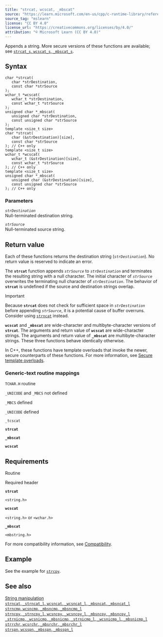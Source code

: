 ```yaml
---
title: "strcat, wcscat, _mbscat"
source: "https://learn.microsoft.com/en-us/cpp/c-runtime-library/reference/strcat-wcscat-mbscat?view=msvc-170"
source_tag: "mslearn"
license: "CC BY 4.0"
license_url: "https://creativecommons.org/licenses/by/4.0/"
attribution: "© Microsoft Learn (CC BY 4.0)"
---
```

Appends a string. More secure versions of these functions are available; see [`strcat_s`, `wcscat_s`, `_mbscat_s`](https://learn.microsoft.com/en-us/cpp/c-runtime-library/reference/strcat-s-wcscat-s-mbscat-s?view=msvc-170).

## Syntax

```
char *strcat(
   char *strDestination,
   const char *strSource
);
wchar_t *wcscat(
   wchar_t *strDestination,
   const wchar_t *strSource
);
unsigned char *_mbscat(
   unsigned char *strDestination,
   const unsigned char *strSource
);
template <size_t size>
char *strcat(
   char (&strDestination)[size],
   const char *strSource
); // C++ only
template <size_t size>
wchar_t *wcscat(
   wchar_t (&strDestination)[size],
   const wchar_t *strSource
); // C++ only
template <size_t size>
unsigned char *_mbscat(
   unsigned char (&strDestination)[size],
   const unsigned char *strSource
); // C++ only
```

### Parameters

_`strDestination`_  
Null-terminated destination string.

_`strSource`_  
Null-terminated source string.

## Return value

Each of these functions returns the destination string (_`strDestination`_). No return value is reserved to indicate an error.

The **`strcat`** function appends _`strSource`_ to _`strDestination`_ and terminates the resulting string with a null character. The initial character of _`strSource`_ overwrites the terminating null character of _`strDestination`_. The behavior of **`strcat`** is undefined if the source and destination strings overlap.

Important

Because **`strcat`** does not check for sufficient space in _`strDestination`_ before appending _`strSource`_, it is a potential cause of buffer overruns. Consider using [`strncat`](https://learn.microsoft.com/en-us/cpp/c-runtime-library/reference/strncat-strncat-l-wcsncat-wcsncat-l-mbsncat-mbsncat-l?view=msvc-170) instead.

**`wcscat`** and **`_mbscat`** are wide-character and multibyte-character versions of **`strcat`**. The arguments and return value of **`wcscat`** are wide-character strings. The arguments and return value of **`_mbscat`** are multibyte-character strings. These three functions behave identically otherwise.

In C++, these functions have template overloads that invoke the newer, secure counterparts of these functions. For more information, see [Secure template overloads](https://learn.microsoft.com/en-us/cpp/c-runtime-library/secure-template-overloads?view=msvc-170).

### Generic-text routine mappings

`TCHAR.H` routine

`_UNICODE` and `_MBCS` not defined

`_MBCS` defined

`_UNICODE` defined

`_tcscat`

**`strcat`**

**`_mbscat`**

**`wcscat`**

## Requirements

Routine

Required header

**`strcat`**

`<string.h>`

**`wcscat`**

`<string.h>` or `<wchar.h>`

**`_mbscat`**

`<mbstring.h>`

For more compatibility information, see [Compatibility](https://learn.microsoft.com/en-us/cpp/c-runtime-library/compatibility?view=msvc-170).

## Example

See the example for [`strcpy`](https://learn.microsoft.com/en-us/cpp/c-runtime-library/reference/strcpy-wcscpy-mbscpy?view=msvc-170).

## See also

[String manipulation](https://learn.microsoft.com/en-us/cpp/c-runtime-library/string-manipulation-crt?view=msvc-170)  
[`strncat`, `_strncat_l`, `wcsncat`, `_wcsncat_l`, `_mbsncat`, `_mbsncat_l`](https://learn.microsoft.com/en-us/cpp/c-runtime-library/reference/strncat-strncat-l-wcsncat-wcsncat-l-mbsncat-mbsncat-l?view=msvc-170)  
[`strncmp`, `wcsncmp`, `_mbsncmp`, `_mbsncmp_l`](https://learn.microsoft.com/en-us/cpp/c-runtime-library/reference/strncmp-wcsncmp-mbsncmp-mbsncmp-l?view=msvc-170)  
[`strncpy`, `_strncpy_l`, `wcsncpy`, `_wcsncpy_l`, `_mbsncpy`, `_mbsncpy_l`](https://learn.microsoft.com/en-us/cpp/c-runtime-library/reference/strncpy-strncpy-l-wcsncpy-wcsncpy-l-mbsncpy-mbsncpy-l?view=msvc-170)  
[`_strnicmp`, `_wcsnicmp`, `_mbsnicmp`, `_strnicmp_l`, `_wcsnicmp_l`, `_mbsnicmp_l`](https://learn.microsoft.com/en-us/cpp/c-runtime-library/reference/strnicmp-wcsnicmp-mbsnicmp-strnicmp-l-wcsnicmp-l-mbsnicmp-l?view=msvc-170)  
[`strrchr`, `wcsrchr`, `_mbsrchr`, `_mbsrchr_l`](https://learn.microsoft.com/en-us/cpp/c-runtime-library/reference/strrchr-wcsrchr-mbsrchr-mbsrchr-l?view=msvc-170)  
[`strspn`, `wcsspn`, `_mbsspn`, `_mbsspn_l`](https://learn.microsoft.com/en-us/cpp/c-runtime-library/reference/strspn-wcsspn-mbsspn-mbsspn-l?view=msvc-170)